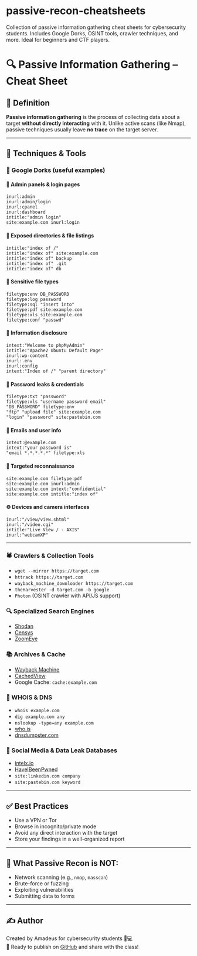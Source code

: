 # passive-recon-cheatsheets
 Collection of passive information gathering cheat sheets for cybersecurity students. Includes Google Dorks, OSINT tools, crawler techniques, and more. Ideal for beginners and CTF players.

# 🔍 Passive Information Gathering – Cheat Sheet

## 📌 Definition
**Passive information gathering** is the process of collecting data about a target **without directly interacting** with it. Unlike active scans (like Nmap), passive techniques usually leave **no trace** on the target server.

---

## 🔎 Techniques & Tools

### 📂 Google Dorks (useful examples)
#### 🔐 Admin panels & login pages
```
inurl:admin
inurl:admin/login
inurl:cpanel
inurl:dashboard
intitle:"admin login"
site:example.com inurl:login
```

#### 📁 Exposed directories & file listings
```
intitle:"index of /"
intitle:"index of" site:example.com
intitle:"index of" backup
intitle:"index of" .git
intitle:"index of" db
```

#### 📄 Sensitive file types
```
filetype:env DB_PASSWORD
filetype:log password
filetype:sql "insert into"
filetype:pdf site:example.com
filetype:xls site:example.com
filetype:conf "passwd"
```

#### 🧠 Information disclosure
```
intext:"Welcome to phpMyAdmin"
intitle:"Apache2 Ubuntu Default Page"
inurl:wp-content
inurl:.env
inurl:config
intext:"Index of /" "parent directory"
```

#### 🔑 Password leaks & credentials
```
filetype:txt "password"
filetype:xls "username password email"
"DB_PASSWORD" filetype:env
"ftp" "upload file" site:example.com
"login" "password" site:pastebin.com
```

#### 💬 Emails and user info
```
intext:@example.com
intext:"your password is"
"email *.*.*.*.*" filetype:xls
```

#### 🎯 Targeted reconnaissance
```
site:example.com filetype:pdf
site:example.com inurl:admin
site:example.com intext:"confidential"
site:example.com intitle:"index of"
```

#### ⚙️ Devices and camera interfaces
```
inurl:"/view/view.shtml"
inurl:"/video.cgi"
intitle:"Live View / - AXIS"
inurl:"webcamXP"
```


---

### 🕷️ Crawlers & Collection Tools
- `wget --mirror https://target.com`
- `httrack https://target.com`
- `wayback_machine_downloader https://target.com`
- `theHarvester -d target.com -b google`
- `Photon` (OSINT crawler with API/JS support)

### 🔍 Specialized Search Engines
- [Shodan](https://www.shodan.io/)
- [Censys](https://search.censys.io/)
- [ZoomEye](https://www.zoomeye.org/)

### 📚 Archives & Cache
- [Wayback Machine](https://web.archive.org/)
- [CachedView](https://cachedview.com/)
- Google Cache: `cache:example.com`

### 🧠 WHOIS & DNS
- `whois example.com`
- `dig example.com any`
- `nslookup -type=any example.com`
- [who.is](https://who.is/)
- [dnsdumpster.com](https://dnsdumpster.com/)

### 📱 Social Media & Data Leak Databases
- [intelx.io](https://intelx.io/)
- [HaveIBeenPwned](https://haveibeenpwned.com/)
- `site:linkedin.com company`
- `site:pastebin.com keyword`

---

## ✅ Best Practices
- Use a VPN or Tor
- Browse in incognito/private mode
- Avoid any direct interaction with the target
- Store your findings in a well-organized report

---

## 🚫 What Passive Recon is NOT:
- Network scanning (e.g., `nmap`, `masscan`)
- Brute-force or fuzzing
- Exploiting vulnerabilities
- Submitting data to forms

---

## ✍️ Author
Created by Amadeus for cybersecurity students 🧠💻  
📁 Ready to publish on [GitHub](https://github.com) and share with the class!
